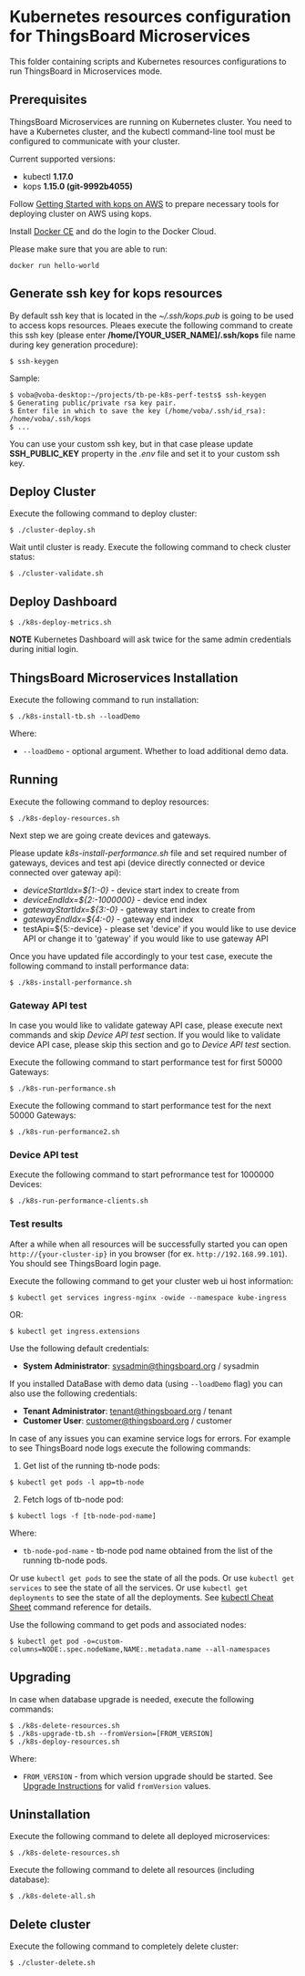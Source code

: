# Kubernetes resources configuration for ThingsBoard Microservices

This folder containing scripts and Kubernetes resources configurations to run ThingsBoard in Microservices mode.

## Prerequisites

ThingsBoard Microservices are running on Kubernetes cluster.
You need to have a Kubernetes cluster, and the kubectl command-line tool must be configured to communicate with your cluster.

Current supported versions: 

- kubectl **1.17.0**
- kops **1.15.0 (git-9992b4055)**

Follow [Getting Started with kops on AWS](https://github.com/kubernetes/kops/blob/master/docs/getting_started/aws.md)
to prepare necessary tools for deploying cluster on AWS using kops.


Install [Docker CE](https://docs.docker.com/install/) and do the login to the Docker Cloud.

Please make sure that you are able to run:

`
docker run hello-world
`

## Generate ssh key for kops resources

By default ssh key that is located in the *~/.ssh/kops.pub* is going to be used to access kops resources.
Pleaes execute the following command to create this ssh key (please enter **/home/[YOUR_USER_NAME]/.ssh/kops** file name during key generation procedure):

`
$ ssh-keygen
`

Sample:
```
$ voba@voba-desktop:~/projects/tb-pe-k8s-perf-tests$ ssh-keygen 
$ Generating public/private rsa key pair.
$ Enter file in which to save the key (/home/voba/.ssh/id_rsa): /home/voba/.ssh/kops
$ ...
```

You can use your custom ssh key, but in that case please update **SSH_PUBLIC_KEY** property in the *.env* file and set it to your custom ssh key.


## Deploy Cluster

Execute the following command to deploy cluster:

`
$ ./cluster-deploy.sh
`

Wait until cluster is ready. Execute the following command to check cluster status:

`
$ ./cluster-validate.sh
`

## Deploy Dashboard

`
$ ./k8s-deploy-metrics.sh
`

**NOTE** Kubernetes Dashboard will ask twice for the same admin credentials during initial login.


## ThingsBoard Microservices Installation

Execute the following command to run installation:

`
$ ./k8s-install-tb.sh --loadDemo
`

Where:

- `--loadDemo` - optional argument. Whether to load additional demo data.

## Running

Execute the following command to deploy resources:

`
$ ./k8s-deploy-resources.sh
`

Next step we are going create devices and gateways.

Please update *k8s-install-performance.sh* file and set required number of gateways, devices and test api (device directly connected or device connected over gateway api):
 - *deviceStartIdx=${1:-0}* - device start index to create from
 - *deviceEndIdx=${2:-1000000}* - device end index
 - *gatewayStartIdx=${3:-0}* - gateway start index to create from
 - *gatewayEndIdx=${4:-0}* - gateway end index
 - testApi=${5:-device} - please set 'device' if you would like to use device API or change it to 'gateway' if you would like to use gateway API

Once you have updated file accordingly to your test case, execute the following command to install performance data:

`
$ ./k8s-install-performance.sh
`

### Gateway API test

In case you would like to validate gateway API case, please execute next commands and skip *Device API test* section. 
If you would like to validate device API case, please skip this section and go to *Device API test* section.

Execute the following command to start performance test for first 50000 Gateways:

`
$ ./k8s-run-performance.sh
`

Execute the following command to start performance test for the next 50000 Gateways:

`
$ ./k8s-run-performance2.sh
`
### Device API test

Execute the following command to start pefrormance test for 1000000 Devices:

`
$ ./k8s-run-performance-clients.sh
`

### Test results

After a while when all resources will be successfully started you can open `http://{your-cluster-ip}` in you browser (for ex. `http://192.168.99.101`).
You should see ThingsBoard login page.

Execute the following command to get your cluster web ui host information:

`
$ kubectl get services ingress-nginx -owide --namespace kube-ingress
`

OR:

`
$ kubectl get ingress.extensions
`

Use the following default credentials:

- **System Administrator**: sysadmin@thingsboard.org / sysadmin

If you installed DataBase with demo data (using `--loadDemo` flag) you can also use the following credentials:

- **Tenant Administrator**: tenant@thingsboard.org / tenant
- **Customer User**: customer@thingsboard.org / customer

In case of any issues you can examine service logs for errors.
For example to see ThingsBoard node logs execute the following commands:

1) Get list of the running tb-node pods:

`
$ kubectl get pods -l app=tb-node
`

2) Fetch logs of tb-node pod:

`
$ kubectl logs -f [tb-node-pod-name]
`

Where:

- `tb-node-pod-name` - tb-node pod name obtained from the list of the running tb-node pods.

Or use `kubectl get pods` to see the state of all the pods.
Or use `kubectl get services` to see the state of all the services.
Or use `kubectl get deployments` to see the state of all the deployments.
See [kubectl Cheat Sheet](https://kubernetes.io/docs/reference/kubectl/cheatsheet/) command reference for details.

Use the following command to get pods and associated nodes:

`
$ kubectl get pod -o=custom-columns=NODE:.spec.nodeName,NAME:.metadata.name --all-namespaces
`

## Upgrading

In case when database upgrade is needed, execute the following commands:

```
$ ./k8s-delete-resources.sh
$ ./k8s-upgrade-tb.sh --fromVersion=[FROM_VERSION]
$ ./k8s-deploy-resources.sh
```

Where:

- `FROM_VERSION` - from which version upgrade should be started. See [Upgrade Instructions](https://thingsboard.io/docs/user-guide/install/upgrade-instructions) for valid `fromVersion` values.

## Uninstallation

Execute the following command to delete all deployed microservices:

`
$ ./k8s-delete-resources.sh
`

Execute the following command to delete all resources (including database):

`
$ ./k8s-delete-all.sh
`

## Delete cluster

Execute the following command to completely delete cluster:

`
$ ./cluster-delete.sh
`
